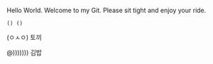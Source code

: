 Hello World. 
Welcome to my Git.
Please sit tight and enjoy your ride.

    () ()
  (ㅇㅅㅇ) 토끼


  @))))))) 김밥  


  
